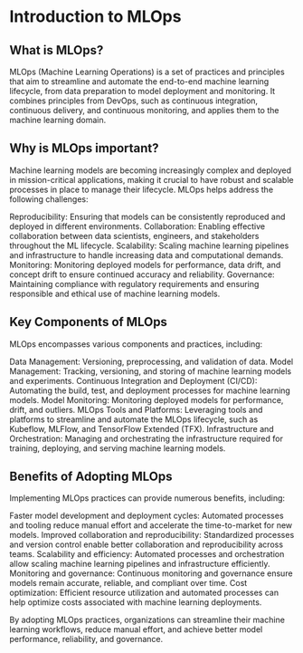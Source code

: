 # Introduction to MLOps
## What is MLOps?
MLOps (Machine Learning Operations) is a set of practices and principles that aim to streamline and automate the end-to-end machine learning lifecycle, from data preparation to model deployment and monitoring. It combines principles from DevOps, such as continuous integration, continuous delivery, and continuous monitoring, and applies them to the machine learning domain.
## Why is MLOps important?
Machine learning models are becoming increasingly complex and deployed in mission-critical applications, making it crucial to have robust and scalable processes in place to manage their lifecycle. MLOps helps address the following challenges:

Reproducibility: Ensuring that models can be consistently reproduced and deployed in different environments.
Collaboration: Enabling effective collaboration between data scientists, engineers, and stakeholders throughout the ML lifecycle.
Scalability: Scaling machine learning pipelines and infrastructure to handle increasing data and computational demands.
Monitoring: Monitoring deployed models for performance, data drift, and concept drift to ensure continued accuracy and reliability.
Governance: Maintaining compliance with regulatory requirements and ensuring responsible and ethical use of machine learning models.

## Key Components of MLOps
MLOps encompasses various components and practices, including:

Data Management: Versioning, preprocessing, and validation of data.
Model Management: Tracking, versioning, and storing of machine learning models and experiments.
Continuous Integration and Deployment (CI/CD): Automating the build, test, and deployment processes for machine learning models.
Model Monitoring: Monitoring deployed models for performance, drift, and outliers.
MLOps Tools and Platforms: Leveraging tools and platforms to streamline and automate the MLOps lifecycle, such as Kubeflow, MLFlow, and TensorFlow Extended (TFX).
Infrastructure and Orchestration: Managing and orchestrating the infrastructure required for training, deploying, and serving machine learning models.

## Benefits of Adopting MLOps
Implementing MLOps practices can provide numerous benefits, including:

Faster model development and deployment cycles: Automated processes and tooling reduce manual effort and accelerate the time-to-market for new models.
Improved collaboration and reproducibility: Standardized processes and version control enable better collaboration and reproducibility across teams.
Scalability and efficiency: Automated processes and orchestration allow scaling machine learning pipelines and infrastructure efficiently.
Monitoring and governance: Continuous monitoring and governance ensure models remain accurate, reliable, and compliant over time.
Cost optimization: Efficient resource utilization and automated processes can help optimize costs associated with machine learning deployments.

By adopting MLOps practices, organizations can streamline their machine learning workflows, reduce manual effort, and achieve better model performance, reliability, and governance.
